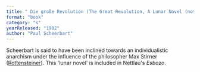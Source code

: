 ```yaml
---
title: " Die große Revolution (The Great Revolution, A Lunar Novel (not yet translated into English)"
format: "book"
category: "s"
yearReleased: "1902"
author: "Paul Scheerbart"
---
```

Scheerbart is said to have been inclined towards an individualistic anarchism under the influence of the philosopher Max Stirner (<a href="https://www.depauw.edu/sfs/reviews_pages/r36.htm">Rottensteiner</a>). This 'lunar novel' is included in Nettlau's _Esbozo_.

